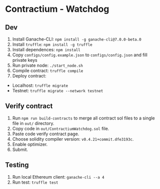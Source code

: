 # Contractium - Watchdog

## Dev
1. Install Ganache-CLI: `npm install -g ganache-cli@7.0.0-beta.0`
2. Install `truffle`: `npm install -g truffle`
3. Install dependences: `npm install`
4. Copy `configs/config.example.json` to `configs/config.json` and fill private keys
5. Run private node: `./start_node.sh`
6. Compile contract: `truffle compile`
7. Deploy contract:
  - Localhost: `truffle migrate`
  - Testnet: `truffle migrate --network testnet`

## Verify contract
1. Run `npm run build-contracts` to merge all contract sol files to a single file in `out/` directory.
2. Copy code in `out/ContractiumWatchdog.sol` file.
3. Paste code verify contract page.
4. Choose solidity compiler version: `v0.4.21+commit.dfe3193c`.
5. Enable optimizer.
6. Submit. 

## Testing
1. Run local Ethereum client: `ganache-cli --a 4`
2. Run test: `truffle test`
